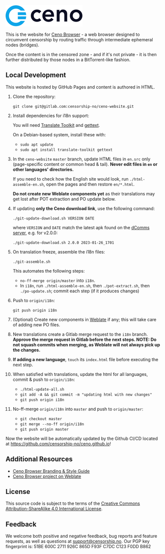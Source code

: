<img src="img/logo_ceno.png" width=250px alt="Ceno Browser logo">

This is the website for [Ceno Browser](https://censorship.no) - a web browser designed to circumvent censorship by routing traffic through intermediate ephemeral nodes (bridges).

Once the content is in the censored zone - and if it's not private - it is then further distributed by those nodes in a BitTorrent-like fashion.

## Local Development

This website is hosted by GitHub Pages and content is authored in HTML.

1. Clone the repository:

    `git clone git@gitlab.com:censorship-no/ceno-website.git`

2. Install dependencies for i18n support:

    You will need [Translate Toolkit](https://toolkit.translatehouse.org/) and [gettext](https://www.gnu.org/software/gettext/).

    On a Debian-based system, install these with:
    - `sudo apt update`
    - `sudo apt install translate-toolkit gettext`

3. In the `ceno-website` `master` branch, update HTML files in `en.src` only (page-specific content or common head & tail). **Never edit files in `en` or other languages' directories.**  

     If you need to check how the English site would look, run `./html-assemble-en.sh`, open the pages and then restore `en/*.html`.

    **Do not create new Weblate components yet** as their translations may get lost after POT extraction and PO update below.

4. If updating **only the Ceno download link**, use the following command:

    `./git-update-download.sh VERSION DATE`

    where `VERSION` and `DATE` match the latest apk found on the [dComms server](https://dcomm.net.ua/package/ceno/), e.g. for v2.0.0:

    `./git-update-download.sh 2.0.0 2023-01-26_1701`

5. On translation freeze, assemble the i18n files:

    `./git-assemble.sh`

    This automates the following steps:
 
    - `no-ff-merge origin/master` into `i18n`.
    - In `i18n`, run `./html-assemble-en.sh`, then `./pot-extract.sh`, then `./po-update.sh`; commit each step (if it produces changes)

6. Push to `origin/i18n`:

    `git push origin i18n`

7. (Optional) Create new components in [Weblate](https://hosted.weblate.org/projects/censorship-no/) if any; this will take care of adding new PO files.

8. New translations create a Gitlab merge request to the `i18n` branch. **Approve the merge request in Gitlab before the next steps. NOTE: Do not squash commits when merging, as Weblate will not always pick up the changes.**

9. **If adding a new language**, `touch` its `index.html` file before executing the next step.

10. When satisfied with translations, update the html for all languages, commit & push to `origin/i18n`: 

    - `./html-update-all.sh`
    - `git add -A && git commit -m "updating html with new changes"`
    - `git push origin i18n`

11. No-ff-merge `origin/i18n` into `master` and push to `origin/master`:

    - `git checkout master`
    - `git merge --no-ff origin/i18n`
    - `git push origin master`

Now the website will be automatically updated by the Github CI/CD located at https://github.com/censorship-no/ceno.github.io!

## Additional Resources

- [Ceno Browser Branding & Style Guide](https://censorship.no/en/branding.html)
- [Ceno Browser project on Weblate](https://hosted.weblate.org/projects/censorship-no/)

## License

This source code is subject to the terms of the [Creative Commons Attribution-ShareAlike 4.0 International License](LICENSE.md).

## Feedback

We welcome both positive and negative feedback, bug reports and feature requests, as well as questions at support@censorship.no.
Our PGP key fingerprint is: 51BE 600C 2711 926C 865D F93F C7DC C123 F0DD B862
